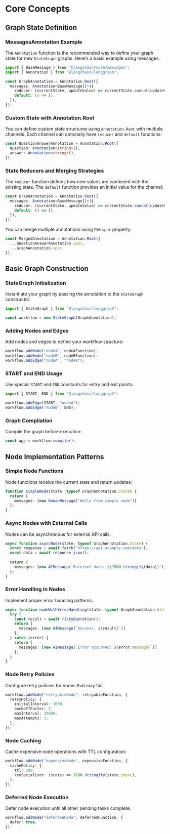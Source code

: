 # Core Concepts

## Graph State Definition

### MessagesAnnotation Example

The `Annotation` function is the recommended way to define your graph state for new `StateGraph` graphs. Here's a basic example using messages:

```typescript
import { BaseMessage } from "@langchain/core/messages";
import { Annotation } from "@langchain/langgraph";

const GraphAnnotation = Annotation.Root({
  messages: Annotation<BaseMessage[]>({
    reducer: (currentState, updateValue) => currentState.concat(updateValue),
    default: () => [],
  }),
});
```

### Custom State with Annotation.Root

You can define custom state structures using `Annotation.Root` with multiple channels. Each channel can optionally have `reducer` and `default` functions:

```typescript
const QuestionAnswerAnnotation = Annotation.Root({
  question: Annotation<string>(),
  answer: Annotation<string>(),
});
```

### State Reducers and Merging Strategies

The `reducer` function defines how new values are combined with the existing state. The `default` function provides an initial value for the channel:

```typescript
const GraphAnnotation = Annotation.Root({
  messages: Annotation<BaseMessage[]>({
    reducer: (currentState, updateValue) => currentState.concat(updateValue),
    default: () => [],
  }),
});
```

You can merge multiple annotations using the `spec` property:

```typescript
const MergedAnnotation = Annotation.Root({
  ...QuestionAnswerAnnotation.spec,
  ...GraphAnnotation.spec,
});
```

## Basic Graph Construction

### StateGraph Initialization

Instantiate your graph by passing the annotation to the `StateGraph` constructor:

```typescript
import { StateGraph } from "@langchain/langgraph";

const workflow = new StateGraph(GraphAnnotation);
```

### Adding Nodes and Edges

Add nodes and edges to define your workflow structure:

```typescript
workflow.addNode("nodeA", nodeAFunction);
workflow.addNode("nodeB", nodeBFunction);
workflow.addEdge("nodeA", "nodeB");
```

### START and END Usage

Use special `START` and `END` constants for entry and exit points:

```typescript
import { START, END } from "@langchain/langgraph";

workflow.addEdge(START, "nodeA");
workflow.addEdge("nodeB", END);
```

### Graph Compilation

Compile the graph before execution:

```typescript
const app = workflow.compile();
```

## Node Implementation Patterns

### Simple Node Functions

Node functions receive the current state and return updates:

```typescript
function simpleNode(state: typeof GraphAnnotation.State) {
  return {
    messages: [new HumanMessage("Hello from simple node")]
  };
}
```

### Async Nodes with External Calls

Nodes can be asynchronous for external API calls:

```typescript
async function asyncNode(state: typeof GraphAnnotation.State) {
  const response = await fetch("https://api.example.com/data");
  const data = await response.json();
  
  return {
    messages: [new AIMessage(`Received data: ${JSON.stringify(data)}`)]
  };
}
```

### Error Handling in Nodes

Implement proper error handling patterns:

```typescript
async function nodeWithErrorHandling(state: typeof GraphAnnotation.State) {
  try {
    const result = await riskyOperation();
    return {
      messages: [new AIMessage(`Success: ${result}`)]
    };
  } catch (error) {
    return {
      messages: [new AIMessage(`Error occurred: ${error.message}`)]
    };
  }
}
```

### Node Retry Policies

Configure retry policies for nodes that may fail:

```typescript
workflow.addNode("retryableNode", retryableFunction, {
  retryPolicy: {
    initialInterval: 1000,
    backoffFactor: 2,
    maxInterval: 10000,
    maxAttempts: 3,
  },
});
```

### Node Caching

Cache expensive node operations with TTL configuration:

```typescript
workflow.addNode("expensiveNode", expensiveFunction, {
  cachePolicy: {
    ttl: 300,
    keySerializer: (state) => JSON.stringify(state.input),
  },
});
```

### Deferred Node Execution

Defer node execution until all other pending tasks complete:

```typescript
workflow.addNode("deferredNode", deferredFunction, {
  defer: true,
});
```
